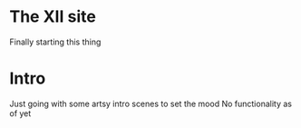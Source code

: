 # The XII site
Finally starting this thing

# Intro
Just going with some artsy intro scenes to set the mood
No functionality as of yet
